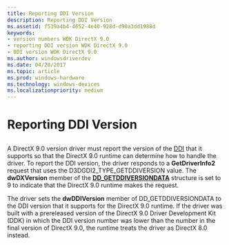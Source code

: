 ```yaml
---
title: Reporting DDI Version
description: Reporting DDI Version
ms.assetid: f539a4b4-4652-4e40-928d-d90a3dd1988d
keywords:
- version numbers WDK DirectX 9.0
- reporting DDI version WDK DirectX 9.0
- DDI version WDK DirectX 9.0
ms.author: windowsdriverdev
ms.date: 04/20/2017
ms.topic: article
ms.prod: windows-hardware
ms.technology: windows-devices
ms.localizationpriority: medium
---
```


# Reporting DDI Version


## <span id="ddk_reporting_ddi_version_gg"></span><span id="DDK_REPORTING_DDI_VERSION_GG"></span>


A DirectX 9.0 version driver must report the version of the [DDI](direct3d-driver-ddi.md) that it supports so that the DirectX 9.0 runtime can determine how to handle the driver. To report the DDI version, the driver responds to a **GetDriverInfo2** request that uses the D3DGDI2\_TYPE\_GETDDIVERSION value. The **dwDXVersion** member of the [**DD\_GETDDIVERSIONDATA**](https://msdn.microsoft.com/library/windows/hardware/ff551545) structure is set to 9 to indicate that the DirectX 9.0 runtime makes the request.

The driver sets the **dwDDIVersion** member of DD\_GETDDIVERSIONDATA to the DDI version that it supports for the DirectX 9.0 runtime. If the driver was built with a prereleased version of the DirectX 9.0 Driver Development Kit (DDK) in which the DDI version number was lower than the number in the final version of DirectX 9.0, the runtime treats the driver as DirectX 8.0 instead.

 

 





